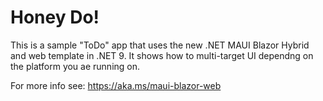 # Honey Do!
This is a sample "ToDo" app that uses the new .NET MAUI Blazor Hybrid and web template in .NET 9. It shows how to multi-target UI dependng on the platform you ae running on. 

For more info see: https://aka.ms/maui-blazor-web
